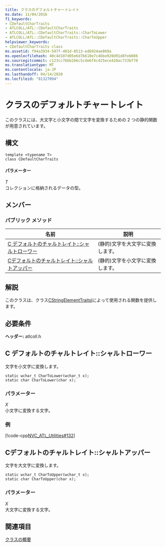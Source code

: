 ```yaml
---
title: クラスのデフォルトチャートレイト
ms.date: 11/04/2016
f1_keywords:
- CDefaultCharTraits
- ATLCOLL/ATL::CDefaultCharTraits
- ATLCOLL/ATL::CDefaultCharTraits::CharToLower
- ATLCOLL/ATL::CDefaultCharTraits::CharToUpper
helpviewer_keywords:
- CDefaultCharTraits class
ms.assetid: f94a3934-597f-401d-8513-ed6924ae069a
ms.openlocfilehash: 40c4d107d05e6d7b610e7c46be920d91d8fe6086
ms.sourcegitcommit: c123cc76bb2b6c5cde6f4c425ece420ac733bf70
ms.translationtype: MT
ms.contentlocale: ja-JP
ms.lasthandoff: 04/14/2020
ms.locfileid: "81327094"
---
```

# <a name="cdefaultchartraits-class"></a>クラスのデフォルトチャートレイト

このクラスには、大文字と小文字の間で文字を変換するための 2 つの静的関数が用意されています。

## <a name="syntax"></a>構文

```
template <typename T>
class CDefaultCharTraits
```

#### <a name="parameters"></a>パラメーター

*T*<br/>
コレクションに格納されるデータの型。

## <a name="members"></a>メンバー

### <a name="public-methods"></a>パブリック メソッド

|名前|説明|
|----------|-----------------|
|[C デフォルトのチャルトレイト::シャルトローワー](#chartolower)|(静的)文字を大文字に変換します。|
|[Cデフォルトのチャルトレイト::シャルトアッパー](#chartoupper)|(静的)文字を小文字に変換します。|

## <a name="remarks"></a>解説

このクラスは、クラス[CStringElementTraitsI](../../atl/reference/cstringelementtraitsi-class.md)によって使用される関数を提供します。

## <a name="requirements"></a>必要条件

**ヘッダー:** atlcoll.h

## <a name="cdefaultchartraitschartolower"></a><a name="chartolower"></a>C デフォルトのチャルトレイト::シャルトローワー

文字を小文字に変換します。

```
static wchar_t CharToLower(wchar_t x);
static char CharToLower(char x);
```

### <a name="parameters"></a>パラメーター

*X*<br/>
小文字に変換する文字。

### <a name="example"></a>例

[!code-cpp[NVC_ATL_Utilities#132](../../atl/codesnippet/cpp/cdefaultchartraits-class_1.cpp)]

## <a name="cdefaultchartraitschartoupper"></a><a name="chartoupper"></a>Cデフォルトのチャルトレイト::シャルトアッパー

文字を大文字に変換します。

```
static wchar_t CharToUpper(wchar_t x);
static char CharToUpper(char x);
```

### <a name="parameters"></a>パラメーター

*X*<br/>
大文字に変換する文字。

## <a name="see-also"></a>関連項目

[クラスの概要](../../atl/atl-class-overview.md)
